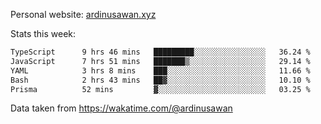 Personal website: [ardinusawan.xyz](https://ardinusawan.xyz)

Stats this week:
<!--START_SECTION:waka-->

```txt
TypeScript      9 hrs 46 mins   █████████░░░░░░░░░░░░░░░░   36.24 %
JavaScript      7 hrs 51 mins   ███████▒░░░░░░░░░░░░░░░░░   29.14 %
YAML            3 hrs 8 mins    ███░░░░░░░░░░░░░░░░░░░░░░   11.66 %
Bash            2 hrs 43 mins   ██▓░░░░░░░░░░░░░░░░░░░░░░   10.10 %
Prisma          52 mins         ▓░░░░░░░░░░░░░░░░░░░░░░░░   03.25 %
```

<!--END_SECTION:waka-->
Data taken from https://wakatime.com/@ardinusawan
